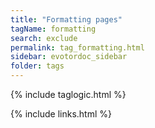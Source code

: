 ```yaml
---
title: "Formatting pages"
tagName: formatting
search: exclude
permalink: tag_formatting.html
sidebar: evotordoc_sidebar
folder: tags
---
```

{% include taglogic.html %}

{% include links.html %}
